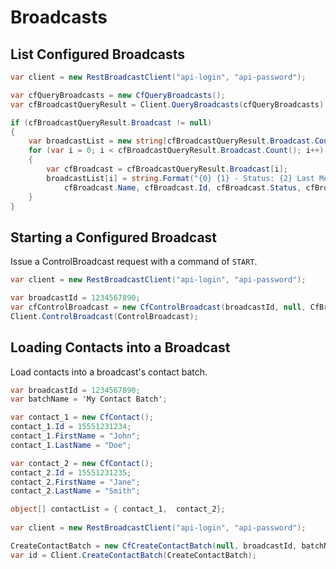 Broadcasts
==========

## List Configured Broadcasts

```c#
var client = new RestBroadcastClient("api-login", "api-password");

var cfQueryBroadcasts = new CfQueryBroadcasts();
var cfBroadcastQueryResult = Client.QueryBroadcasts(cfQueryBroadcasts);

if (cfBroadcastQueryResult.Broadcast != null)
{
	var broadcastList = new string[cfBroadcastQueryResult.Broadcast.Count()];
	for (var i = 0; i < cfBroadcastQueryResult.Broadcast.Count(); i++)
	{
		var cfBroadcast = cfBroadcastQueryResult.Broadcast[i];
		broadcastList[i] = string.Format("{0} {1} - Status: {2} Last Modified: {3} Type: {4}",
			cfBroadcast.Name, cfBroadcast.Id, cfBroadcast.Status, cfBroadcast.LastModified, cfBroadcast.Type);
	}
}
```

## Starting a Configured Broadcast

Issue a ControlBroadcast request with a command of `START`.  

```c#
var client = new RestBroadcastClient("api-login", "api-password");

var broadcastId = 1234567890;
var cfControlBroadcast = new CfControlBroadcast(broadcastId, null, CfBroadcastCommand.Start, null);
Client.ControlBroadcast(ControlBroadcast);
```

## Loading Contacts into a Broadcast

Load contacts into a broadcast's contact batch.

```c#
var broadcastId = 1234567890;
var batchName = 'My Contact Batch';

var contact_1 = new CfContact();
contact_1.Id = 15551231234;
contact_1.FirstName = "John";
contact_1.LastName = "Doe";

var contact_2 = new CfContact();
contact_2.Id = 15551231235;
contact_2.FirstName = "Jane";
contact_2.LastName = "Smith";

object[] contactList = { contact_1,  contact_2};
	
var client = new RestBroadcastClient("api-login", "api-password");

CreateContactBatch = new CfCreateContactBatch(null, broadcastId, batchName, contactList, false);
var id = Client.CreateContactBatch(CreateContactBatch);
```
